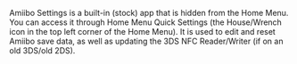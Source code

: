Amiibo Settings is a built-in (stock) app that is hidden from the Home
Menu. You can access it through Home Menu Quick Settings (the
House/Wrench icon in the top left corner of the Home Menu). It is used
to edit and reset Amiibo save data, as well as updating the 3DS NFC
Reader/Writer (if on an old 3DS/old 2DS).